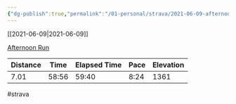 ```yaml
---
{"dg-publish":true,"permalink":"/01-personal/strava/2021-06-09-afternoon-run/"}
---
```



[[2021-06-09\|2021-06-09]]

[Afternoon Run](https://www.strava.com/activities/5443950529)

| Distance | Time  | Elapsed Time | Pace | Elevation |
| -------- | ----- | ------------ | ---- | --------- |
| 7.01     | 58:56 | 59:40        | 8:24 | 1361      |




#strava
